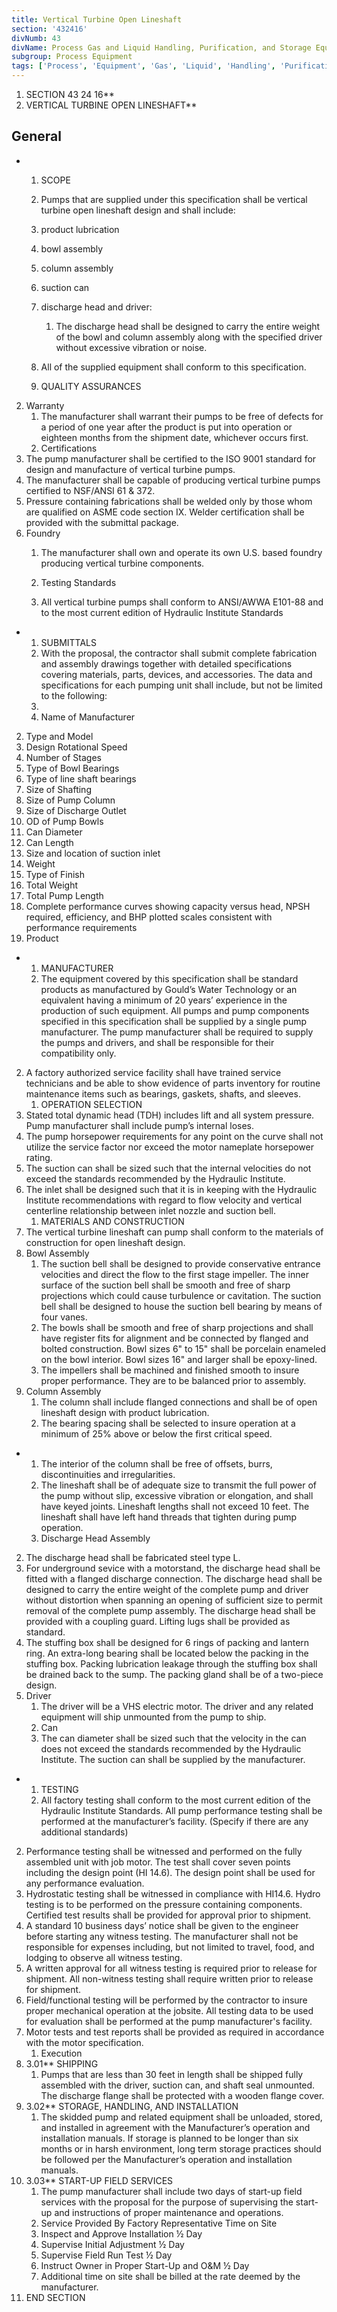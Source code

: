 ```yaml
---
title: Vertical Turbine Open Lineshaft
section: '432416'
divNumb: 43
divName: Process Gas and Liquid Handling, Purification, and Storage Equipment
subgroup: Process Equipment
tags: ['Process', 'Equipment', 'Gas', 'Liquid', 'Handling', 'Purification', 'Storage', 'Vertical', 'Turbine', 'Open', 'Lineshaft']
---
```


1. SECTION 43 24 16** 
1. VERTICAL TURBINE OPEN LINESHAFT** 

## General


* 
	1. SCOPE
   1. Pumps that are supplied under this specification shall be vertical turbine open lineshaft design and shall include:
	1. product lubrication
	2. bowl assembly
	3. column assembly
	4. suction can
	5. discharge head and driver:
		1. The discharge head shall be designed to carry the entire weight of the bowl and column assembly along with the specified driver without excessive vibration or noise.

   1.  All of the supplied equipment shall conform to this specification.
	1. QUALITY ASSURANCES
2. Warranty
    1. The manufacturer shall warrant their pumps to be free of defects for a period of one year after the product is put into operation or eighteen months from the shipment date, whichever occurs first.
   1.  Certifications
2. The pump manufacturer shall be certified to the ISO 9001 standard for design and manufacture of vertical turbine pumps.
3. The manufacturer shall be capable of producing vertical turbine pumps certified to NSF/ANSI 61 & 372.
4. Pressure containing fabrications shall be welded only by those whom are qualified on ASME code section IX. Welder certification shall be provided with the submittal package.
5. Foundry
	1. The manufacturer shall own and operate its own U.S. based foundry producing vertical turbine components.

   1. Testing Standards
    1. All vertical turbine pumps shall conform to ANSI/AWWA E101-88 and to the most current edition of Hydraulic Institute Standards

* 
	1. SUBMITTALS
   1.  With the proposal, the contractor shall submit complete fabrication and assembly drawings together with detailed specifications covering materials, parts, devices, and accessories. The data and specifications for each pumping unit shall include, but not be limited to the following:
    1. 
   1. Name of Manufacturer
2. Type and Model
3. Design Rotational Speed
4. Number of Stages
5. Type of Bowl Bearings
6. Type of line shaft bearings
7. Size of Shafting
8. Size of Pump Column
9. Size of Discharge Outlet
10. OD of Pump Bowls
11. Can Diameter
12. Can Length
13. Size and location of suction inlet 
14. Weight
15. Type of Finish
16. Total Weight
17. Total Pump Length
18. Complete performance curves showing capacity versus head, NPSH required, efficiency, and BHP plotted scales consistent with performance requirements
   1. Product

* 
	1. MANUFACTURER
   1. The equipment covered by this specification shall be standard products as manufactured by Gould’s Water Technology or an equivalent having a minimum of 20 years’ experience in the production of such equipment. All pumps and pump components specified in this specification shall be supplied by a single pump manufacturer. The pump manufacturer shall be required to supply the pumps and drivers, and shall be responsible for their compatibility only.
2. A factory authorized service facility shall have trained service technicians and be able to show evidence of parts inventory for routine maintenance items such as bearings, gaskets, shafts, and sleeves. 
	1. OPERATION SELECTION
3. Stated total dynamic head (TDH) includes lift and all system pressure. Pump manufacturer shall include pump’s internal loses. 
4. The pump horsepower requirements for any point on the curve shall not utilize the service factor nor exceed the motor nameplate horsepower rating. 
5. The suction can shall be sized such that the internal velocities do not exceed the standards recommended by the Hydraulic Institute. 
6. The inlet shall be designed such that it is in keeping with the Hydraulic Institute recommendations with regard to flow velocity and vertical centerline relationship between inlet nozzle and suction bell.
	1. MATERIALS AND CONSTRUCTION
7. The vertical turbine lineshaft can pump shall conform to the materials of construction for open lineshaft design. 
8. Bowl Assembly 
	1. The suction bell shall be designed to provide conservative entrance velocities and direct the flow to the first stage impeller. The inner surface of the suction bell shall be smooth and free of sharp projections which could cause turbulence or cavitation. The suction bell shall be designed to house the suction bell bearing by means of four vanes. 
	2. The bowls shall be smooth and free of sharp projections and shall have register fits for alignment and be connected by flanged and bolted construction. Bowl sizes 6" to 15" shall be porcelain enameled on the bowl interior. Bowl sizes 16" and larger shall be epoxy-lined. 
	3. The impellers shall be machined and finished smooth to insure proper performance. They are to be balanced prior to assembly.
9. Column Assembly
	1. The column shall include flanged connections and shall be of open lineshaft design with product lubrication.
	2. The bearing spacing shall be selected to insure operation at a minimum of 25% above or below the first critical speed.


* 
	1. The interior of the column shall be free of offsets, burrs, discontinuities and irregularities. 
	2. The lineshaft shall be of adequate size to transmit the full power of the pump without slip, excessive vibration or elongation, and shall have keyed joints. Lineshaft lengths shall not exceed 10 feet. The lineshaft shall have left hand threads that tighten during pump operation.
   1. Discharge Head Assembly
2. The discharge head shall be fabricated steel type L.
3. For underground sevice with a motorstand, the discharge head shall be fitted with a flanged discharge connection. The discharge head shall be designed to carry the entire weight of the complete pump and driver without distortion when spanning an opening of sufficient size to permit removal of the complete pump assembly. The discharge head shall be provided with a coupling guard. Lifting lugs shall be provided as standard.
4. The stuffing box shall be designed for 6 rings of packing and lantern ring. An extra-long bearing shall be located below the packing in the stuffing box. Packing lubrication leakage through the stuffing box shall be drained back to the sump. The packing gland shall be of a two-piece design.
5. Driver
    1. The driver will be a VHS electric motor. The driver and any related equipment will ship unmounted from the pump to ship. 
   1. Can
   1. The can diameter shall be sized such that the velocity in the can does not exceed the standards recommended by the Hydraulic Institute. The suction can shall be supplied by the manufacturer. 

* 
	1. TESTING
   1. All factory testing shall conform to the most current edition of the Hydraulic Institute Standards. All pump performance testing shall be performed at the manufacturer’s facility. (Specify if there are any additional standards)
2. Performance testing shall be witnessed and performed on the fully assembled unit with job motor. The test shall cover seven points including the design point (HI 14.6). The design point shall be used for any performance evaluation.
3. Hydrostatic testing shall be witnessed in compliance with HI14.6. Hydro testing is to be performed on the pressure containing components. Certified test results shall be provided for approval prior to shipment. 
4. A standard 10 business days’ notice shall be given to the engineer before starting any witness testing. The manufacturer shall not be responsible for expenses including, but not limited to travel, food, and lodging to observe all witness testing.
5. A written approval for all witness testing is required prior to release for shipment. All non-witness testing shall require written prior to release for shipment. 
6. Field/functional testing will be performed by the contractor to insure proper mechanical operation at the jobsite. All testing data to be used for evaluation shall be performed at the pump manufacturer's facility.
7. Motor tests and test reports shall be provided as required in accordance with the motor specification.
   1. Execution
1. 3.01** SHIPPING
    1. Pumps that are less than 30 feet in length shall be shipped fully assembled with the driver, suction can, and shaft seal unmounted. The discharge flange shall be protected with a wooden flange cover.
1. 3.02** STORAGE, HANDLING, AND INSTALLATION
   1. The skidded pump and related equipment shall be unloaded, stored, and installed in agreement with the Manufacturer’s operation and installation manuals. If storage is planned to be longer than six months or in harsh environment, long term storage practices should be followed per the Manufacturer’s operation and installation manuals. 
1. 3.03** START-UP FIELD SERVICES 
    1. The pump manufacturer shall include two days of start-up field services with the proposal for the purpose of supervising the start-up and instructions of proper maintenance and operations. 
    1. Service Provided By Factory Representative Time on Site
    1. Inspect and Approve Installation ½ Day
    1. Supervise Initial Adjustment ½ Day
    1. Supervise Field Run Test ½ Day
    1. Instruct Owner in Proper Start-Up and O&M ½ Day
    1. Additional time on site shall be billed at the rate deemed by the manufacturer.
1. END SECTION

